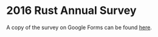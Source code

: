 # 2016 Rust Annual Survey

A copy of the survey on Google Forms can be found [here](https://forms.gle/R9Dkv3XjyAKNbvYc9).